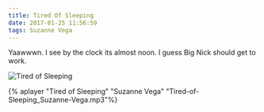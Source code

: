 ```yaml
---
title: Tired Of Sleeping
date: 2017-01-25 11:56:59
tags: Suzanne Vega
---
```

Yaawwwn. I see by the clock its almost noon. I guess Big Nick should get to work.

![Tired of Sleeping](Tired-of-Sleeping.jpg)

{% aplayer "Tired of Sleeping" "Suzanne Vega" "Tired-of-Sleeping_Suzanne-Vega.mp3"%}
